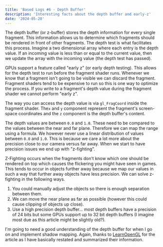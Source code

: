 ```yaml
---
title: 'Based Logs #6 - Depth Buffer'
description: 'Interesting facts about the depth buffer and early-z'
date: '2024-05-20'
---
```


The depth buffer (or z-buffer) stores the depth information for every single fragment. This information allows us to determine which fragments should be rendered in front of other fragments. The depth test is what facilitates this process. Imagine a two dimensional array where each entry is the depth value. If an incoming value is less than or equal to the current value, then we update the array with the incoming value (the depth test has passed).

GPUs support a feature called "early z" (or early depth testing). This allows for the depth test to run before the fragment shader runs. Whenever we know that a fragment isn't going to be visible we can discard the fragment. Fragment shaders tend to be expensive to run so this is one way to optimize the process. If you write to a fragment's depth value during the fragment shader we cannot perform "early z".

The way you can access the depth value is via `gl_FragCoord` inside the fragment shader. The`x` and `y` component represent the fragment's screen-space coordinates and the `z` component is the depth buffer's content.

The depth values are between `0.0` and `1.0`. These need to be compared to the values between the near and far plane. Therefore we can map the range using a formula. We however never use a linear distribution of values between `0.0` and `1.0`. This is because we care a lot more about the precision close to our camera versus far away. When we start to have precision issues we end up with "z-fighting".

Z-Fighting occurs when the fragments don't know which one should be rendered on top which causes the flickering you might have seen in games. This tends to occur in objects further away because we map our values in such a way that further away objects have less precision. We can solve z-fighting in the following ways.

1. You could manually adjust the objects so there is enough separation between them.
2. We can move the near plane as far as possible (however this could cause clipping of objects up close).
3. Use a high precision depth buffer... most depth buffers have a precision of 24 bits but some GPUs support up to 32 bit depth buffers (I imagine most due as this article might be slightly old?).

I'm going to need a good understanding of the depth buffer for when I go on and implement shadow mapping. Again, thanks to [LearnOpenGL](https://learnopengl.com/Advanced-OpenGL/Depth-testing) for the article as I have basically restated and summarized their information.

<Spotify src="track/7vQ8hT2jlA6RhxI4ZxISVd?si=9c1d7b94d5be477c" />
